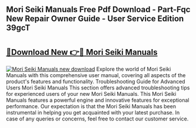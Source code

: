 ## Mori Seiki Manuals Free Pdf Download - Part-Fqc New Repair Owner Guide - User Service Edition 39gcT

# <h2><a href="http://cf27665.oget.top/?id=Mori+Seiki+Manuals">🔗Download New 👉🔴 Mori Seiki Manuals</a></h2>

[![Mori Seiki Manuals new download](https://i.imgur.com/5g1atiW.png)](http://cf27665.oget.top/?id=Mori+Seiki+Manuals)
Explore the world of Mori Seiki Manuals with this comprehensive user manual, covering all aspects of the product's features and functionality. Troubleshooting Guide for Advanced Users Mori Seiki Manuals This section offers advanced troubleshooting tips for experienced users of your new Mori Seiki Manuals. This Mori Seiki Manuals features a powerful engine and innovative features for exceptional performance. Our expectation is that the Mori Seiki Manuals has been instrumental in helping you get acquainted with your latest purchase. In case of any queries or concerns, feel free to contact our customer service.
